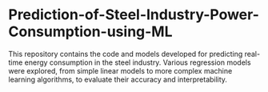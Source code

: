 # Prediction-of-Steel-Industry-Power-Consumption-using-ML
This repository contains the code and models developed for predicting real-time energy consumption in the steel industry. Various regression models were explored, from simple linear models to more complex machine learning algorithms, to evaluate their accuracy and interpretability.
